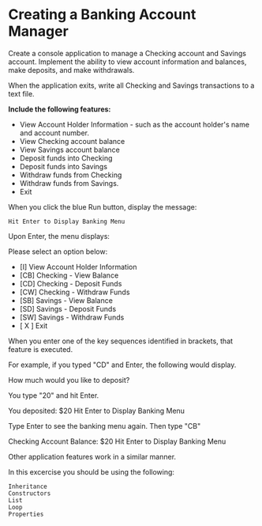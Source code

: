 # Creating a Banking Account Manager

Create a console application to manage a Checking account and Savings account. Implement the ability to view account information and balances, make deposits, and make withdrawals.

When the application exits, write all Checking and Savings transactions to a text file.

**Include the following features:**

-   View Account Holder Information - such as the account holder's name and account number.
-   View Checking account balance
-   View Savings account balance
-   Deposit funds into Checking
-   Deposit funds into Savings
-   Withdraw funds from Checking
-   Withdraw funds from Savings.
-   Exit

When you click the blue Run button, display the message:

`Hit Enter to Display Banking Menu`

Upon Enter, the menu displays:

Please select an option below:
- [I] View Account Holder Information 
- [CB] Checking - View Balance 
- [CD] Checking - Deposit Funds 
- [CW] Checking - Withdraw Funds 
- [SB] Savings - View Balance 
- [SD] Savings - Deposit Funds 
- [SW] Savings - Withdraw Funds 
- [ X ] Exit

When you enter one of the key sequences identified in brackets, that feature is executed.

For example, if you typed "CD" and Enter, the following would display.

How much would you like to deposit?

You type "20" and hit Enter.

You deposited: \$20
Hit Enter to Display Banking Menu

Type Enter to see the banking menu again. Then type "CB"

Checking Account Balance: \$20
Hit Enter to Display Banking Menu

Other application features work in a similar manner.

In this excercise you should be using the following:

    Inheritance
    Constructors
    List
    Loop
    Properties
